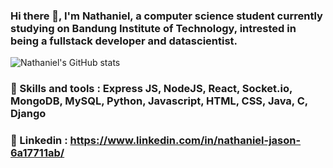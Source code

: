 ### Hi there 👋, I'm Nathaniel, a computer science student currently studying on Bandung Institute of Technology, intrested in being a fullstack developer and datascientist.

![Nathaniel's GitHub stats](https://github-readme-stats.vercel.app/api?username=nthnieljson&show_icons=true&theme=radical)


### 🌱 Skills and tools : Express JS, NodeJS, React, Socket.io, MongoDB, MySQL, Python, Javascript, HTML, CSS, Java, C, Django

### 💬 Linkedin : https://www.linkedin.com/in/nathaniel-jason-6a17711ab/


<!--
**nthnieljson/nthnieljson** is a ✨ _special_ ✨ repository because its `README.md` (this file) appears on your GitHub profile.

Here are some ideas to get you started:

- 🔭 I’m currently working on ...

- 👯 I’m looking to collaborate on ...
- 🤔 I’m looking for help with ...
- 💬 Ask me about ...
- 📫 How to reach me: ...
- 😄 Pronouns: ...
- ⚡ Fun fact: ...
-->
